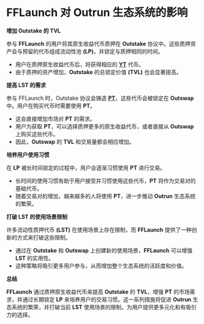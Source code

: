 # FFLaunch 对 Outrun 生态系统的影响

**增加 Outstake 的 TVL**

参与 **FFLaunch** 的用户将其原生收益代币质押在 **Outstake** 协议中。这些质押资产会与预留的代币组成流动性池 **(LP)**，并锁定与质押相同的时间。

* 用户在质押原生收益代币后，将获得相应的 [**YT**](https://outrun.gitbook.io/doc/v/zh/outstake/yield-tokenization/yt) 代币。
* 由于质押的资产增加，**Outstake** 的总锁定价值 **(TVL)** 也会显著提高。

**提高 LST 的需求**

参与 FFLaunch 时，Outstake 协议会铸造 [**PT**](https://outrun.gitbook.io/doc/v/zh/outstake/yield-tokenization/pt)，这些代币会被锁定在 **Outswap** 中。用户在购买代币时需要使用 **PT**。

* 这会直接增加市场对 **PT** 的需求。
* 用户为获取 **PT**，可以选择质押更多的原生收益代币，或者直接从 **Outswap** 上购买这些代币。
* 因此，**Outswap** 的 **TVL** 和交易量都会相应增加。

**培养用户使用习惯**

在 **LP** 被长时间锁定的过程中，用户会逐渐习惯使用 **PT** 进行交易。

* 长时间的使用习惯有助于用户接受并习惯使用这些代币，**PT** 将作为交易对的基础代币。
* 随着交易对的增加，越来越多的人将使用 **PT**，进一步推动 **Outrun** 生态系统的繁荣。

**打破 LST 的使用场景限制**

许多流动性质押代币 **(LST)** 在使用场景上存在限制，而 **FFLaunch** 提供了一种创新的方式来打破这些限制。

* 通过在 **Outstake** 和 **Outswap** 上创建新的使用场景，**FFLaunch** 可以增强 **LST** 的实用性。
* 这种策略将吸引更多用户参与，从而增加整个生态系统的活跃度和价值。

**总结**

**FFLaunch** 通过质押原生收益代币来提高 **Outstake** 的 **TVL**，增强 **PT** 的市场需求，并通过长期锁定 **LP** 来培养用户的交易习惯。这一系列措施将促进 **Outrun** 生态系统的繁荣，并打破当前 **LST** 使用场景的限制，为用户提供更多元化和有吸引力的选择。
